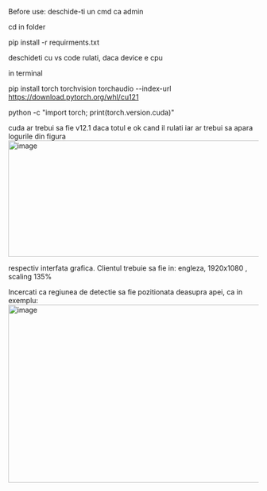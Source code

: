 Before use:
deschide-ti un cmd ca admin

cd in folder

pip install -r requirments.txt

deschideti cu vs code
rulati, daca device e cpu

in terminal

pip install torch torchvision torchaudio --index-url https://download.pytorch.org/whl/cu121

python -c "import torch; print(torch.version.cuda)"

cuda ar trebui sa fie v12.1 daca totul e ok cand il rulati iar ar trebui sa apara logurile din figura
<img width="734" height="234" alt="image" src="https://github.com/user-attachments/assets/c319d420-7e17-4dc7-9c86-c15d2b2a8f10" />

respectiv interfata grafica.
Clientul trebuie sa fie in: engleza, 1920x1080 , scaling 135%

Incercati ca regiunea de detectie sa fie pozitionata deasupra apei, ca in exemplu:
<img width="940" height="358" alt="image" src="https://github.com/user-attachments/assets/7ffaedc1-f896-4c68-a5db-bab3f6832bf7" />

